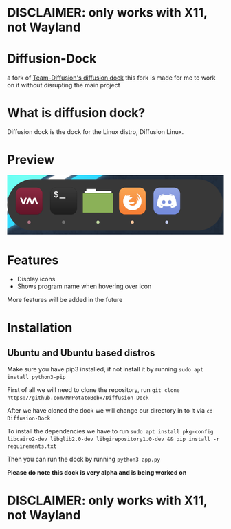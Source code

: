 # DISCLAIMER: only works with X11, not Wayland

# Diffusion-Dock
a fork of [Team-Diffusion's diffusion dock](https://github.com/Team-Diffusion/Diffusion-Dock)
this fork is made for me to work on it without disrupting the main project
# What is diffusion dock?
Diffusion dock is the dock for the Linux distro, Diffusion Linux.
# Preview 
![Example screenshot of the dock](readme_images/example.png)
# Features
* Display icons
* Shows program name when hovering over icon
  
More features will be added in the future
# Installation
 
 ## Ubuntu and Ubuntu based distros
   Make sure you have pip3 installed, if not install it by running `sudo apt install python3-pip`
   
   First of all we will need to clone the repository, run `git clone https://github.com/MrPotatoBobx/Diffusion-Dock`
   
   After we have cloned the dock we will change our directory in to it via `cd Diffusion-Dock`
   

   To install the dependencies we have to run `sudo apt install pkg-config libcairo2-dev libglib2.0-dev libgirepository1.0-dev && pip install -r requirements.txt`
   
   Then you can run the dock by running `python3 app.py`
   
   **Please do note this dock is very alpha and is being worked on**
     
# DISCLAIMER: only works with X11, not Wayland
